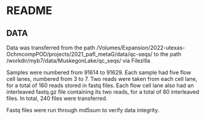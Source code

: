 # README
## DATA

Data was transferred from the path /Volumes/Expansion/2022-utexas-OchmcompPOD/projects/2021_pafl_metaG/data/qc-seqs/ to the path /workdir/myb7/data/MuskegonLake/qc_seqs/ via Filezilla

Samples were numbered from 91614 to 91629. Each sample had five flow cell lanes, numbered from 3 to 7. Two reads were taken from each cell lane, for a total of 160 reads stored in fastq files. Each flow cell lane also had an interleaved fastq.gz file containing its two reads, for a total of 80 interleaved files. In total, 240 files were transferred.

Fastq files were run through md5sum to verify data integrity.
